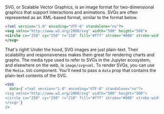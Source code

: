 SVG, or Scalable Vector Graphics, is an image format for two-dimensional graphics that support interactions and animations. SVGs are often represented as an XML-based format, similar to the format below.

```xml
<?xml version="1.0" encoding="UTF-8" standalone="no"?>
<svg xmlns="http://www.w3.org/2000/svg" width="500" height="500">
<circle cx="250" cy="250" r="210" fill="#fff" stroke="#000" stroke-width="8"/>
</svg>
```

That's right! Under the hood, SVG images are just plain-text. Their scalability and responsiveness makes them great for rendering charts and graphs. The media type used to refer to SVGs in the Jupyter ecosystem, and elsewhere on the web, is `image/svg+xml`. To render SVGs, you can use the `Media.SVG` component. You'll need to pass a `data` prop that contains the plain-text contents of the SVG.

```jsx
<SVG
  data={`<?xml version="1.0" encoding="UTF-8" standalone="no"?>
<svg xmlns="http://www.w3.org/2000/svg" width="500" height="500">
<circle cx="250" cy="250" r="210" fill="#fff" stroke="#000" stroke-width="8"/>
</svg>`}
/>
```
